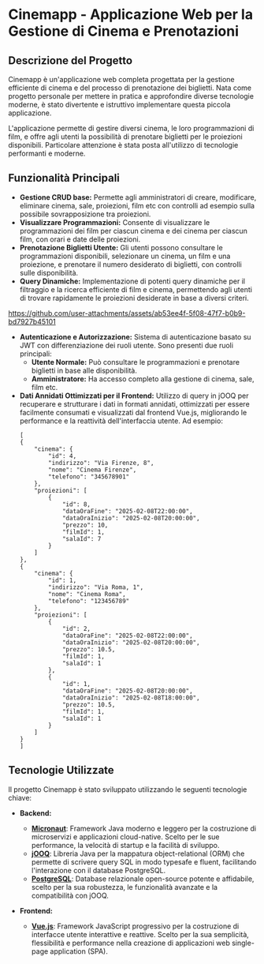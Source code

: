 # Cinemapp - Applicazione Web per la Gestione di Cinema e Prenotazioni




## Descrizione del Progetto

Cinemapp è un'applicazione web completa progettata per la gestione efficiente di cinema e del processo di prenotazione dei biglietti.  Nata come progetto personale per mettere in pratica e approfondire diverse tecnologie moderne, è stato divertente e istruttivo implementare questa piccola applicazione.

L'applicazione permette di gestire diversi cinema, le loro programmazioni di film, e offre agli utenti la possibilità di prenotare biglietti per le proiezioni disponibili.  Particolare attenzione è stata posta all'utilizzo di tecnologie performanti e moderne.

## Funzionalità Principali

  * **Gestione CRUD base:**  Permette agli amministratori di creare, modificare, eliminare cinema, sale, proiezioni, film etc con controlli ad esempio sulla possibile sovrapposizione tra proiezioni.
  * **Visualizzare Programmazioni:**  Consente di visualizzare le programmazioni dei film per ciascun cinema e dei cinema per ciascun film, con orari e date delle proiezioni.
  * **Prenotazione Biglietti Utente:** Gli utenti possono consultare le programmazioni disponibili, selezionare un cinema, un film e una proiezione, e prenotare il numero desiderato di biglietti, con controlli sulle disponibilità.
  * **Query Dinamiche:** Implementazione di potenti query dinamiche per il filtraggio e la ricerca efficiente di film e cinema, permettendo agli utenti di trovare rapidamente le proiezioni desiderate in base a diversi criteri.
    

https://github.com/user-attachments/assets/ab53ee4f-5f08-47f7-b0b9-bd7927b45101


  * **Autenticazione e Autorizzazione:**  Sistema di autenticazione basato su JWT con differenziazione dei ruoli utente.  Sono presenti due ruoli principali:
      * **Utente Normale:** Può consultare le programmazioni e prenotare biglietti in base alle disponibilità.
      * **Amministratore:**  Ha accesso completo alla gestione di cinema, sale, film etc.
  * **Dati Annidati Ottimizzati per il Frontend:**  Utilizzo di query in jOOQ per recuperare e strutturare i dati in formati annidati, ottimizzati per essere facilmente consumati e visualizzati dal frontend Vue.js, migliorando le performance e la reattività dell'interfaccia utente. Ad esempio:
    ```
    [
    {
        "cinema": {
            "id": 4,
            "indirizzo": "Via Firenze, 8",
            "nome": "Cinema Firenze",
            "telefono": "345678901"
        },
        "proiezioni": [
            {
                "id": 8,
                "dataOraFine": "2025-02-08T22:00:00",
                "dataOraInizio": "2025-02-08T20:00:00",
                "prezzo": 10,
                "filmId": 1,
                "salaId": 7
            }
        ]
    },
    {
        "cinema": {
            "id": 1,
            "indirizzo": "Via Roma, 1",
            "nome": "Cinema Roma",
            "telefono": "123456789"
        },
        "proiezioni": [
            {
                "id": 2,
                "dataOraFine": "2025-02-08T22:00:00",
                "dataOraInizio": "2025-02-08T20:00:00",
                "prezzo": 10.5,
                "filmId": 1,
                "salaId": 1
            },
            {
                "id": 1,
                "dataOraFine": "2025-02-08T20:00:00",
                "dataOraInizio": "2025-02-08T18:00:00",
                "prezzo": 10.5,
                "filmId": 1,
                "salaId": 1
            }
        ]
    }
    ]
    ```

## Tecnologie Utilizzate

Il progetto Cinemapp è stato sviluppato utilizzando le seguenti tecnologie chiave:

  * **Backend:**

      * **[Micronaut](https://micronaut.io/)**: Framework Java moderno e leggero per la costruzione di microservizi e applicazioni cloud-native. Scelto per le sue performance, la velocità di startup e la facilità di sviluppo.
      * **[jOOQ](https://www.jooq.org/)**: Libreria Java per la mappatura object-relational (ORM) che permette di scrivere query SQL in modo typesafe e fluent, facilitando l'interazione con il database PostgreSQL.
      * **[PostgreSQL](https://www.postgresql.org/)**: Database relazionale open-source potente e affidabile, scelto per la sua robustezza, le funzionalità avanzate e la compatibilità con jOOQ.

  * **Frontend:**

      * **[Vue.js](https://vuejs.org/)**: Framework JavaScript progressivo per la costruzione di interfacce utente interattive e reattive. Scelto per la sua semplicità, flessibilità e performance nella creazione di applicazioni web single-page application (SPA).
